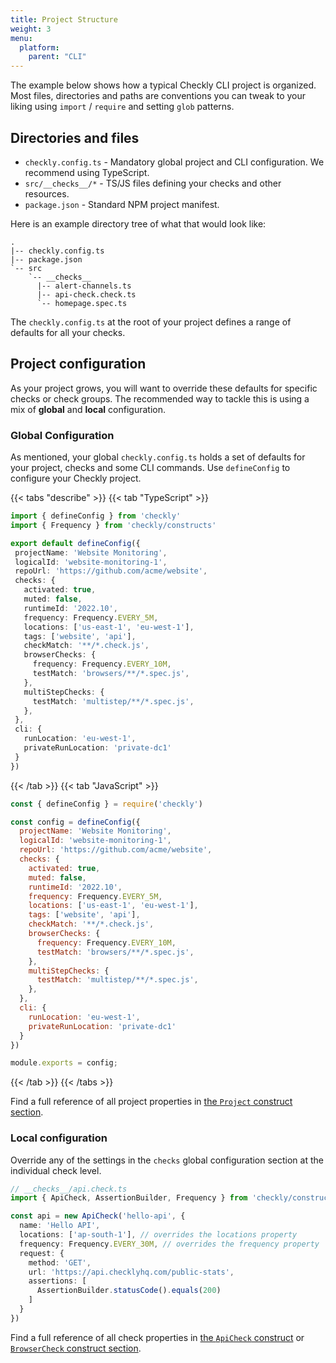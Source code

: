```yaml
---
title: Project Structure
weight: 3
menu:
  platform:
    parent: "CLI"
---
```


The example below shows how a typical Checkly CLI project is organized. Most files, directories and paths are conventions you can tweak to your liking using `import` / `require` and setting `glob` patterns.

## Directories and files

- `checkly.config.ts` - Mandatory global project and CLI configuration. We recommend using TypeScript.
- `src/__checks__/*` - TS/JS files defining your checks and other resources.
- `package.json` - Standard NPM project manifest.

Here is an example directory tree of what that would look like:

```
.
|-- checkly.config.ts
|-- package.json
`-- src
    `-- __checks__
      |-- alert-channels.ts
      |-- api-check.check.ts
      `-- homepage.spec.ts

```

The `checkly.config.ts` at the root of your project defines a range of defaults for all your checks.

## Project configuration

As your project grows, you will want to override these defaults for specific checks or check groups. The recommended way to tackle this is using a mix of **global** and **local** configuration.

### Global Configuration

As mentioned, your global `checkly.config.ts` holds a set of defaults for your project, checks and some CLI commands. Use `defineConfig` to configure your Checkly project.

{{< tabs "describe" >}}
{{< tab "TypeScript" >}}
 ```ts
import { defineConfig } from 'checkly'
import { Frequency } from 'checkly/constructs'

export default defineConfig({
  projectName: 'Website Monitoring',
  logicalId: 'website-monitoring-1',
  repoUrl: 'https://github.com/acme/website',
  checks: {
    activated: true,
    muted: false,
    runtimeId: '2022.10',
    frequency: Frequency.EVERY_5M,
    locations: ['us-east-1', 'eu-west-1'],
    tags: ['website', 'api'],
    checkMatch: '**/*.check.js',
    browserChecks: {
      frequency: Frequency.EVERY_10M,
      testMatch: 'browsers/**/*.spec.js',
    },
    multiStepChecks: {
      testMatch: 'multistep/**/*.spec.js',
    },
  },
  cli: {
    runLocation: 'eu-west-1',
    privateRunLocation: 'private-dc1'
  }
})
```
{{< /tab >}}
{{< tab "JavaScript" >}}
```js
const { defineConfig } = require('checkly')

const config = defineConfig({
  projectName: 'Website Monitoring',
  logicalId: 'website-monitoring-1',
  repoUrl: 'https://github.com/acme/website',
  checks: {
    activated: true,
    muted: false,
    runtimeId: '2022.10',
    frequency: Frequency.EVERY_5M,
    locations: ['us-east-1', 'eu-west-1'],
    tags: ['website', 'api'],
    checkMatch: '**/*.check.js',
    browserChecks: {
      frequency: Frequency.EVERY_10M,
      testMatch: 'browsers/**/*.spec.js',
    },
    multiStepChecks: {
      testMatch: 'multistep/**/*.spec.js',
    },
  },
  cli: {
    runLocation: 'eu-west-1',
    privateRunLocation: 'private-dc1'
  }
})

module.exports = config;
```
{{< /tab >}}
{{< /tabs >}}

Find a full reference of all project properties in [the `Project` construct section](/docs/cli/constructs-reference/#project).


### Local configuration

Override any of the settings in the `checks` global configuration section at the individual check level.

```ts
// __checks__/api.check.ts
import { ApiCheck, AssertionBuilder, Frequency } from 'checkly/constructs'

const api = new ApiCheck('hello-api', {
  name: 'Hello API',
  locations: ['ap-south-1'], // overrides the locations property
  frequency: Frequency.EVERY_30M, // overrides the frequency property
  request: {
    method: 'GET',
    url: 'https://api.checklyhq.com/public-stats',
    assertions: [
      AssertionBuilder.statusCode().equals(200)
    ]
  }
})
```

Find a full reference of all check properties in [the `ApiCheck` construct](/docs/cli/constructs-reference/#apicheck) or [`BrowserCheck` construct section](/docs/cli/constructs-reference/#browsercheck).
